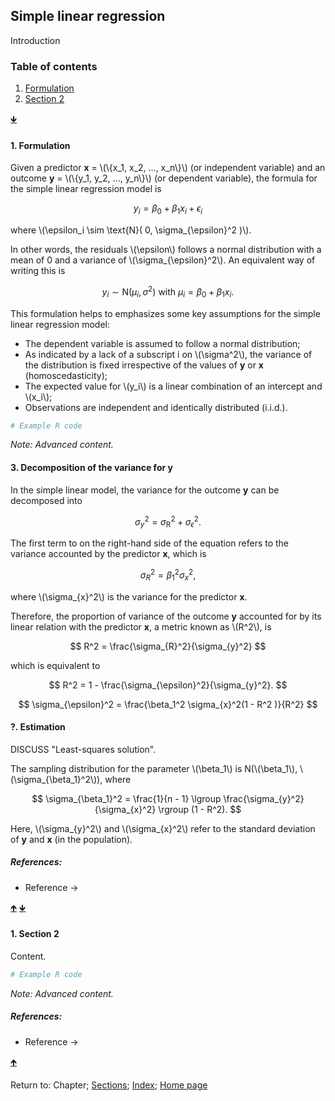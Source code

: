 <script src="https://cdn.mathjax.org/mathjax/latest/MathJax.js?config=TeX-AMS-MML_HTMLorMML" type="text/javascript"></script> 

## Simple linear regression

Introduction

<a name="TOC"></a>
### Table of contents
1. <a href="#S01">Formulation</a>
2. <a href="#S02">Section 2</a>

<a href="#END">&#129147;</a>

<a name="S01"></a>
#### 1. Formulation

Given a predictor **x** = \\(\\{x_1, x_2, ..., x_n\\}\\) (or independent variable) and an outcome **y** = \\(\\{y_1, y_2, ..., y_n\\}\\) (or dependent variable), the formula for the simple linear regression model is

$$
y_i = \beta_0 + \beta_1 x_i + \epsilon_i
$$

where \\(\epsilon_i \sim \text{N}( 0, \sigma_{\epsilon}^2 )\\).

In other words, the residuals \\(\epsilon\\) follows a normal distribution with a mean of 0 and a variance of \\(\sigma_{\epsilon}^2\\). An equivalent way of writing this is

$$
y_i \sim \text{N}( \mu_i, \sigma^2 ) \text{ with } \mu_i = \beta_0 + \beta_1 x_i.
$$

This formulation helps to emphasizes some key assumptions for the simple linear regression model:

* The dependent variable is assumed to follow a normal distribution;
* As indicated by a lack of a subscript i on \\(\sigma^2\\), the variance of the distribution is fixed irrespective of the values of **y** or **x** (homoscedasticity);
* The expected value for \\(y_i\\) is a linear combination of an intercept and \\(x_i\\);
* Observations are independent and identically distributed (i.i.d.).

```R
# Example R code
```

*Note: Advanced content.*

<a name="S03"></a>
#### 3. Decomposition of the variance for **y**

In the simple linear model, the variance for the outcome **y** can be decomposed into

$$
\sigma_{y}^2 = \sigma_{\text{R}}^2 + \sigma_{\epsilon}^2.
$$

The first term to on the right-hand side of the equation refers to the variance accounted by the predictor **x**, which is

$$
\sigma_{R}^2 = \beta_1^2 \sigma_{x}^2,
$$

where \\(\sigma_{x}^2\\) is the variance for the predictor **x**.

Therefore, the proportion of variance of the outcome **y** accounted for by its linear relation with the predictor **x**, a metric known as \\(R^2\\), is

$$
R^2 = \frac{\sigma_{R}^2}{\sigma_{y}^2}
$$

which is equivalent to

$$
R^2 = 1 - \frac{\sigma_{\epsilon}^2}{\sigma_{y}^2}.
$$

$$
\sigma_{\epsilon}^2 = \frac{\beta_1^2 \sigma_{x}^2(1 - R^2 )}{R^2}
$$


#### ?. Estimation

DISCUSS "Least-squares solution".

The sampling distribution for the parameter \\(\beta_1\\) is N(\\(\beta_1\\), \\(\sigma_{\beta_1}^2\\)), where

$$
\sigma_{\beta_1}^2 = \frac{1}{n - 1} \lgroup \frac{\sigma_{y}^2}{\sigma_{x}^2} \rgroup (1 - R^2).
$$

Here, \\(\sigma_{y}^2\\) and \\(\sigma_{x}^2\\) refer to the standard deviation of **y** and **x** (in the population).

##### References:

* Reference &rarr;

<a href="#TOC">&#129145;</a> <a href="#END">&#129147;</a>

<a name="S02"></a>
#### 1. Section 2

Content.

```R
# Example R code
```

*Note: Advanced content.*

##### References:

* Reference &rarr;

<a href="#TOC">&#129145;</a>

<a name="END"></a>
Return to:
Chapter;
[Sections](C00_P002_Chapters.md);
[Index](C0_P000_Alphabetical.md); 
[Home page](https://rettopnivek.github.io/Tutorials_for_statistics/)

